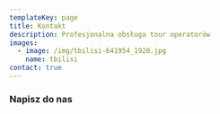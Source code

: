 ```yaml
---
templateKey: page
title: Kontakt
description: Profesjonalna obsługa tour operatorów
images:
  - image: /img/tbilisi-641954_1920.jpg
    name: tbilisi
contact: true
---
```

### **Napisz do nas**